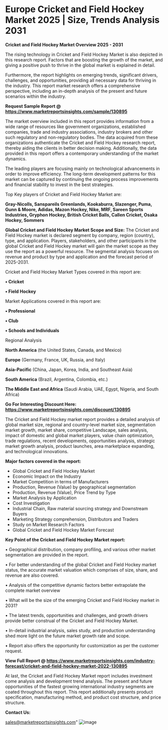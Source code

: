 # Europe Cricket and Field Hockey Market 2025 | Size, Trends Analysis 2031

<Strong> Cricket and Field Hockey Market Overview 2025 - 2031</strong>

The rising technology in Cricket and Field Hockey Market is also depicted in this research report. Factors that are boosting the growth of the market, and giving a positive push to thrive in the global market is explained in detail.

Furthermore, the report highlights on emerging trends, significant drivers, challenges, and opportunities, providing all necessary data for thriving in the industry. This report market research offers a comprehensive perspective, including an in-depth analysis of the present and future scenarios within the industry.

<strong>Request Sample Report @ <a href=https://www.marketreportsinsights.com/sample/130895>https://www.marketreportsinsights.com/sample/130895</a></strong>

The market overview included in this report provides information from a wide range of resources like government organizations, established companies, trade and industry associations, industry brokers and other such regulatory and non-regulatory bodies. The data acquired from these organizations authenticate the Cricket and Field Hockey research report, thereby aiding the clients in better decision making. Additionally, the data provided in this report offers a contemporary understanding of the market dynamics.

The leading players are focusing mainly on technological advancements in order to improve efficiency. The long-term development patterns for this market can be captured by continuing the ongoing process improvements and financial stability to invest in the best strategies.

Top Key players of Cricket and Field Hockey Market are:

<strong>Gray-Nicolls, Sanspareils Greenlands, Kookaburra, Slazenger, Puma, Gunn & Moore, Adidas, Mazon Hockey, Nike, MRF, Sareen Sports Industries, Gryphon Hockey, British Cricket Balls, Callen Cricket, Osaka Hockey, Sommers</strong>

<strong><b>Global Cricket and Field Hockey Market Scope and Size:</b></strong>
The Cricket and Field Hockey market is declared segment by company, region (country), type, and application. Players, stakeholders, and other participants in the global Cricket and Field Hockey market will gain the market scope as they use the report as a powerful resource. The segmental analysis focuses on revenue and product by type and application and the forecast period of 2025-2031.

Cricket and Field Hockey Market Types covered in this report are:

<strong>• Cricket

• Field Hockey</strong>

Market Applications covered in this report are:

<strong>• Professional

• Club

• Schools and Individuals</strong> 

Regional Analysis

<strong>North America</strong> (the United States, Canada, and Mexico)

<strong>Europe</strong> (Germany, France, UK, Russia, and Italy)

<strong>Asia-Pacific</strong> (China, Japan, Korea, India, and Southeast Asia)

<strong>South America</strong> (Brazil, Argentina, Colombia, etc.)

<strong>The Middle East and Africa</strong> (Saudi Arabia, UAE, Egypt, Nigeria, and South Africa)

<strong>Go For Interesting Discount Here: <a href=https://www.marketreportsinsights.com/discount/130895>https://www.marketreportsinsights.com/discount/130895</a></strong>

The Cricket and Field Hockey market report provides a detailed analysis of global market size, regional and country-level market size, segmentation market growth, market share, competitive Landscape, sales analysis, impact of domestic and global market players, value chain optimization, trade regulations, recent developments, opportunities analysis, strategic market growth analysis, product launches, area marketplace expanding, and technological innovations.

<strong><b>Major factors covered in the report:</b></strong>
<ul>
  <li>Global Cricket and Field Hockey Market </li>
  <li>Economic Impact on the Industry</li>
  <li>Market Competition in terms of Manufacturers</li>
  <li>Production, Revenue (Value) by geographical segmentation</li>
  <li>Production, Revenue (Value), Price Trend by Type</li>
  <li>Market Analysis by Application</li>
  <li>Cost Investigation</li>
  <li>Industrial Chain, Raw material sourcing strategy and Downstream Buyers</li>
  <li>Marketing Strategy comprehension, Distributors and Traders</li>
  <li>Study on Market Research Factors</li>
  <li>Global Cricket and Field Hockey Market Forecast</li>
</ul>

<strong><b>Key Point of the Cricket and Field Hockey Market report:</b></strong>

• Geographical distribution, company profiling, and various other market segmentation are provided in the report.

• For better understanding of the global Cricket and Field Hockey market status, the accurate market valuation which comprises of size, share, and revenue are also covered.

• Analysis of the competitive dynamic factors better extrapolate the complete market overview

• What will be the size of the emerging Cricket and Field Hockey market in 2031?

• The latest trends, opportunities and challenges, and growth drivers provide better construal of the Cricket and Field Hockey Market.

• In-detail industrial analysis, sales study, and production understanding shed more light on the future market growth rate and scope.

• Report also offers the opportunity for customization as per the customer request.

<strong><b>View Full Report @ <a href=https://www.marketreportsinsights.com/industry-forecast/cricket-and-field-hockey-market-2022-130895>https://www.marketreportsinsights.com/industry-forecast/cricket-and-field-hockey-market-2022-130895</a></b></strong>


At last, the Cricket and Field Hockey Market report includes investment come analysis and development trend analysis. The present and future opportunities of the fastest growing international industry segments are coated throughout this report. This report additionally presents product specification, manufacturing method, and product cost structure, and price structure.

<strong>Contact Us:</strong>

sales@marketreportsinsights.com"
![image](https://github.com/user-attachments/assets/fe58003f-1f94-4095-a1e5-5e299eba843e)
